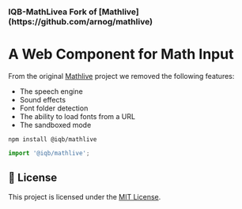 <h3><strong>IQB-MathLive</strong>a Fork of [Mathlive](https://github.com/arnog/mathlive)</h3>
<h1>A Web Component for Math Input</h1>

From the original [Mathlive](https://github.com/arnog/mathlive) project we removed the following features:
- The speech engine
- Sound effects
- Font folder detection
- The ability to load fonts from a URL
- The sandboxed mode

`npm install @iqb/mathlive`

```javascript
import '@iqb/mathlive';
```

## 📃 License

This project is licensed under the [MIT License](LICENSE.txt).

